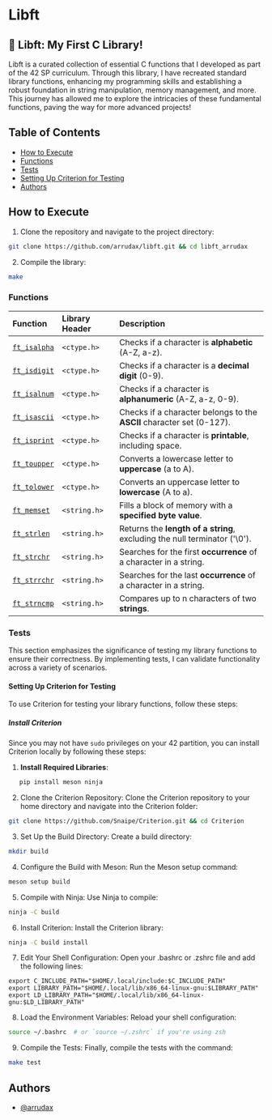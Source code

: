 # Libft

## 🚀 Libft: My First C Library!
Libft is a curated collection of essential C functions that I developed as part of the 42 SP curriculum. Through this library, I have recreated standard library functions, enhancing my programming skills and establishing a robust foundation in string manipulation, memory management, and more. This journey has allowed me to explore the intricacies of these fundamental functions, paving the way for more advanced projects!

## Table of Contents
- [How to Execute](#how-to-execute)
- [Functions](#functions)
- [Tests](#tests)
- [Setting Up Criterion for Testing](#setting-up-criterion-for-testing)
- [Authors](#authors)

## How to Execute
1. Clone the repository and navigate to the project directory:
```sh
git clone https://github.com/arrudax/libft.git && cd libft_arrudax
```
2. Compile the library:
```sh
make
```
### Functions

| Function | Library Header | Description                                      |
| :-------- | :------- | :----------------------------------------------- |
| [`ft_isalpha`](https://github.com/arrudax/Libft/blob/main/ft_isalpha.c) | `<ctype.h>` | Checks if a character is **alphabetic** (A-Z, a-z). |
| [`ft_isdigit`](https://github.com/arrudax/Libft/blob/main/ft_isdigit.c) | `<ctype.h>` | Checks if a character is a **decimal digit** (0-9). |
| [`ft_isalnum`](https://github.com/arrudax/Libft/blob/main/ft_isalnum.c) | `<ctype.h>` | Checks if a character is **alphanumeric** (A-Z, a-z, 0-9). |
| [`ft_isascii`](https://github.com/arrudax/Libft/blob/main/ft_isascii.c) | `<ctype.h>` | Checks if a character belongs to the **ASCII** character set (0-127). |
| [`ft_isprint`](https://github.com/arrudax/Libft/blob/main/ft_isprint.c) | `<ctype.h>` | Checks if a character is **printable**, including space. |
| [`ft_toupper`](https://github.com/arrudax/Libft/blob/main/ft_toupper.c) | `<ctype.h>` | Converts a lowercase letter to **uppercase** (a to A). |
| [`ft_tolower`](https://github.com/arrudax/Libft/blob/main/ft_tolower.c) | `<ctype.h>` | Converts an uppercase letter to **lowercase** (A to a). |
| [`ft_memset`](https://github.com/arrudax/Libft/blob/main/ft_memset.c) | `<string.h>` | Fills a block of memory with a **specified byte value**. |
| [`ft_strlen`](https://github.com/arrudax/Libft/blob/main/ft_strlen.c) | `<string.h>` | Returns the **length of a string**, excluding the null terminator ('\0'). |
| [`ft_strchr`](https://github.com/arrudax/Libft/blob/main/ft_strchr.c) | `<string.h>` | Searches for the first **occurrence** of a character in a string. |
| [`ft_strrchr`](https://github.com/arrudax/Libft/blob/main/ft_strrchr.c) | `<string.h>` | Searches for the last **occurrence** of a character in a string. |
| [`ft_strncmp`](https://github.com/arrudax/Libft/blob/main/ft_strncmp.c) | `<string.h>` | Compares up to n characters of two **strings**. |


### Tests

This section emphasizes the significance of testing my library functions to ensure their correctness. By implementing tests, I can validate functionality across a variety of scenarios.

#### Setting Up Criterion for Testing

To use Criterion for testing your library functions, follow these steps:

##### Install Criterion

Since you may not have `sudo` privileges on your 42 partition, you can install Criterion locally by following these steps:

1. **Install Required Libraries**:
```sh
   pip install meson ninja
```
2. Clone the Criterion Repository: Clone the Criterion repository to your home directory and navigate into the Criterion folder:
```sh
git clone https://github.com/Snaipe/Criterion.git && cd Criterion
```
3. Set Up the Build Directory: Create a build directory:
```sh
mkdir build
```
4. Configure the Build with Meson: Run the Meson setup command:
```sh
meson setup build
```
5. Compile with Ninja: Use Ninja to compile:
```sh
ninja -C build
```
6. Install Criterion: Install the Criterion library:
```sh
ninja -C build install
```
7. Edit Your Shell Configuration: Open your .bashrc or .zshrc file and add the following lines:
```.bashrc | .zshrc
export C_INCLUDE_PATH="$HOME/.local/include:$C_INCLUDE_PATH"
export LIBRARY_PATH="$HOME/.local/lib/x86_64-linux-gnu:$LIBRARY_PATH"
export LD_LIBRARY_PATH="$HOME/.local/lib/x86_64-linux-gnu:$LD_LIBRARY_PATH"
```
8. Load the Environment Variables: Reload your shell configuration:
```sh
source ~/.bashrc  # or `source ~/.zshrc` if you're using zsh
```
9. Compile the Tests: Finally, compile the tests with the command:
```sh
make test
```
## Authors

- [@arrudax](https://www.github.com/arrudax)

